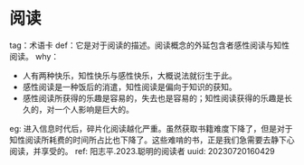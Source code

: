 # 阅读
tag：术语卡
def：它是对于阅读的描述。阅读概念的外延包含者感性阅读与知性阅读。
why：
* 人有两种快乐，知性快乐与感性快乐，大概说法就衍生于此。
* 感性阅读是一种饭后的消遣，知性阅读是偏向于知识的获知。
* 感性阅读所获得的乐趣是容易的，失去也是容易的；知性阅读获得的乐趣是长久的，对一个人影响是巨大的。
  
eg: 进入信息时代后，碎片化阅读越化严重。虽然获取书籍难度下降了，但是对于知性阅读所耗费的时间所占比也下降了。这些难啃的书，正是我们急需要去静下心阅读，并享受的。
ref: 阳志平.2023.聪明的阅读者
uuid: 20230720160429
